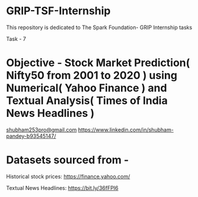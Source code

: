# GRIP-TSF-Internship
This repository is dedicated to  The Spark Foundation- GRIP Internship tasks

Task - 7

# Objective - Stock Market Prediction( Nifty50 from 2001 to 2020 ) using Numerical( Yahoo Finance ) and Textual Analysis( Times of India News Headlines )

shubham253pro@gmail.com
https://www.linkedin.com/in/shubham-pandey-b93545147/

# Datasets sourced from - 
Historical stock prices: https://finance.yahoo.com/

Textual News Headlines: https://bit.ly/36fFPI6
